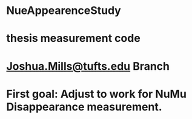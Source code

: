 # NueAppearenceStudy

# thesis measurement code

# Joshua.Mills@tufts.edu Branch

# First goal: Adjust to work for NuMu Disappearance measurement.
